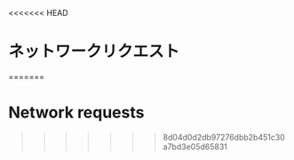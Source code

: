 
<<<<<<< HEAD
# ネットワークリクエスト
=======
# Network requests
>>>>>>> 8d04d0d2db97276dbb2b451c30a7bd3e05d65831
